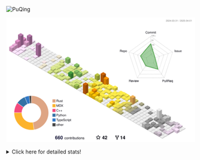 ![PuQing](https://user-images.githubusercontent.com/27223114/171565019-9a56fae6-b08b-421f-99db-7e830da42371.png)

![](./profile-3d-contrib/profile-season-animate.svg)

<details>
<summary>Click here for detailed stats!</summary>

<!--START_SECTION:waka-->
![Lines of code](https://img.shields.io/badge/From%20Hello%20World%20I%27ve%20Written-2.1%20million%20lines%20of%20code-blue)

**🐱 My GitHub Data** 

> 📦 440.0 kB Used in GitHub's Storage 
 > 
> 🏆 127 Contributions in the Year 2025
 > 
> 🚫 Not Opted to Hire
 > 
> 📜 45 Public Repositories 
 > 
> 🔑 33 Private Repositories 
 > 
**I'm an Early 🐤** 

```text
🌞 Morning                655 commits         ██░░░░░░░░░░░░░░░░░░░░░░░   07.49 % 
🌆 Daytime                3842 commits        ███████████░░░░░░░░░░░░░░   43.93 % 
🌃 Evening                2050 commits        ██████░░░░░░░░░░░░░░░░░░░   23.44 % 
🌙 Night                  2198 commits        ██████░░░░░░░░░░░░░░░░░░░   25.13 % 
```


📊 **This Week I Spent My Time On** 

```text
💬 Programming Languages: 
Other                    11 hrs 22 mins      ███████░░░░░░░░░░░░░░░░░░   28.11 % 
CLI                      6 hrs 4 mins        ████░░░░░░░░░░░░░░░░░░░░░   15.01 % 
TeX                      3 hrs 34 mins       ██░░░░░░░░░░░░░░░░░░░░░░░   08.82 % 
Io                       2 hrs 50 mins       ██░░░░░░░░░░░░░░░░░░░░░░░   07.01 % 
Browsing                 2 hrs 24 mins       █░░░░░░░░░░░░░░░░░░░░░░░░   05.96 % 

🔥 Editors: 
Arc                      19 hrs 56 mins      ████████████░░░░░░░░░░░░░   49.29 % 
VS Code                  8 hrs 25 mins       █████░░░░░░░░░░░░░░░░░░░░   20.84 % 
Ghostty                  6 hrs 4 mins        ████░░░░░░░░░░░░░░░░░░░░░   15.01 % 
Telegram                 2 hrs 42 mins       ██░░░░░░░░░░░░░░░░░░░░░░░   06.69 % 
NetEaseMusic             1 hr 18 mins        █░░░░░░░░░░░░░░░░░░░░░░░░   03.23 % 

💻 Operating System: 
Mac                      35 hrs 39 mins      ██████████████████████░░░   88.11 % 
WSL                      3 hrs 56 mins       ██░░░░░░░░░░░░░░░░░░░░░░░   09.76 % 
Linux                    51 mins             █░░░░░░░░░░░░░░░░░░░░░░░░   02.13 % 
```


<!--END_SECTION:waka-->
</details>
